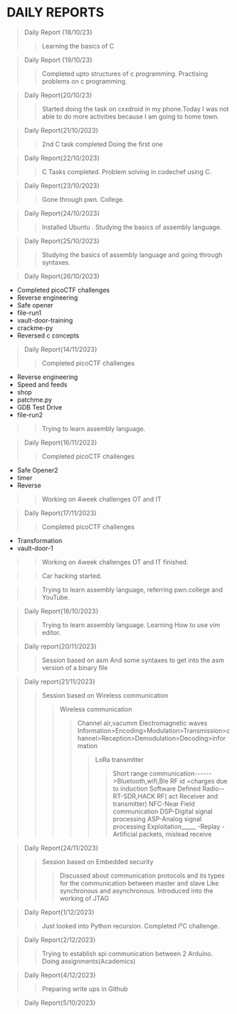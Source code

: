 # DAILY REPORTS
> Daily Report {18/10/23}
>> Learning the basics of C

>Daily Report {19/10/23}
>> Completed upto structures of c programming.
>> Practising problems on c programming.

>Daily Report{20/10/23}
>> Started doing the task on cxxdroid in my phone.Today I was not able to do more activities because I am going to home town.

>Daily Report{21/10/2023}
>> 2nd C task completed
>> Doing the first one

>Daily Report{22/10/2023}
>> C Tasks completed.
>> Problem solving in codechef using C.

>Daily Report{23/10/2023}
>> Gone through pwn. College.

>Daily Report{24/10/2023}
>> Installed Ubuntu .
>> Studying the basics of assembly language.

>Daily Report{25/10/2023}
>> Studying the basics of assembly language and going through syntaxes.

>Daily Report{26/10/2023}
* Completed picoCTF challenges
* Reverse engineering 
* Safe opener
* file-run1
*  vault-door-training
* crackme-py
* Reversed c concepts
>Daily Report{14/11/2023}
>>Completed picoCTF challenges
   * Reverse engineering 
   * Speed and feeds
   * shop
   * patchme.py
   * GDB Test Drive
   * file-run2
>>Trying to learn assembly language.

>Daily Report{16/11/2023}
>> Completed picoCTF challenges
   * Safe Opener2
   * timer
   * Reverse
>> Working on 4week challenges OT and IT

>Daily Report{17/11/2023}
>>Completed picoCTF challenges
   * Transformation
   * vault-door-1
>>Working on 4week challenges OT and IT finished.

>>Car hacking started.

>>Trying to learn assembly language, referring pwn.college and YouTube.

>Daily Report{18/10/2023}
>> Trying to learn assembly language.
>> Learning How to use vim editor.

>Daily report{20/11/2023}
>> Session based on asm
>> And some syntaxes to get into the asm version of a binary file

>Daily report{21/11/2023}
>> Session based on Wireless communication
>>>Wireless communication
>>>>Channel air,vacumm
>>>>Electromagnetic waves
>>>>Information>Encoding>Modulation>Transmission>channel>Reception>Demodulation>Decoding>information
>>>>>LoRa transmitter
>>>>>>Short range communication------>Bluetooth,wifi,Ble
>>>>RF id =charges due to induction
>>>>Software Defined Radio--RT-SDR,HACK RF( act Receiver and transmitter)
>>>>NFC-Near Field communication
>>>>DSP-Digital signal processing
>>>>ASP-Analog signal processing
>>>>Exploitation_____
>>>>>-Replay
>>>>>-Artificial packets, mislead receive

>Daily Report{24/11/2023}
>>Session based on Embedded security
>>> Discussed about communication protocols and its types for the communication between master and slave
>>> Like synchronous and asynchronous.
>>> Introduced into the working of JTAG

>Daily Report{1/12/2023}
>>Just looked into Python recursion.
>>Completed I²C challenge.

>Daily Report{2/12/2023}
>>Trying to establish spi communication between 2 Arduino.
>>Doing assignments(Academics)

>Daily Report{4/12/2023}
>> Preparing write ups in Github

>Daily Report{5/10/2023}
>>

